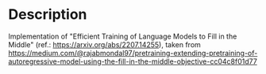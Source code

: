 # Description

Implementation of "Efficient Training of Language Models to Fill in the Middle" (ref.: https://arxiv.org/abs/2207.14255), taken from https://medium.com/@rajabmondal97/pretraining-extending-pretraining-of-autoregressive-model-using-the-fill-in-the-middle-objective-cc04c8f01d77

